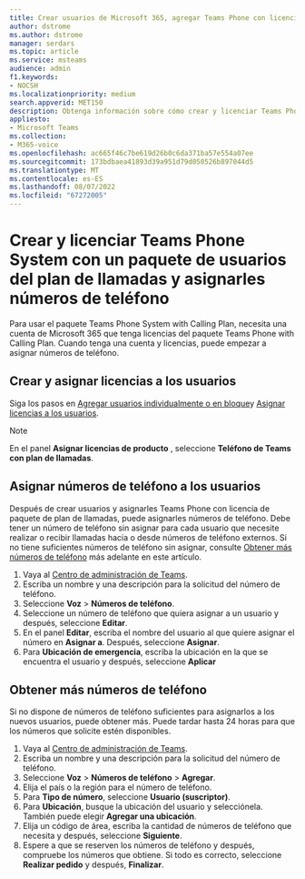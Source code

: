 ```yaml
---
title: Crear usuarios de Microsoft 365, agregar Teams Phone con licencias de paquetes del plan de llamadas y asignar números de teléfono
author: dstrome
ms.author: dstrome
manager: serdars
ms.topic: article
ms.service: msteams
audience: admin
f1.keywords:
- NOCSH
ms.localizationpriority: medium
search.appverid: MET150
description: Obtenga información sobre cómo crear y licenciar Teams Phone System con un paquete de usuarios del plan de llamadas y asignarles números de teléfono.
appliesto:
- Microsoft Teams
ms.collection:
- M365-voice
ms.openlocfilehash: ac665f46c7be619d26b0c6da371ba57e554a07ee
ms.sourcegitcommit: 173bdbaea41893d39a951d79d050526b897044d5
ms.translationtype: MT
ms.contentlocale: es-ES
ms.lasthandoff: 08/07/2022
ms.locfileid: "67272005"
---
```

# <a name="create-and-license-teams-phone-system-with-calling-plan-bundle-users-and-assign-them-phone-numbers"></a>Crear y licenciar Teams Phone System con un paquete de usuarios del plan de llamadas y asignarles números de teléfono

Para usar el paquete Teams Phone System with Calling Plan, necesita una cuenta de Microsoft 365 que tenga licencias del paquete Teams Phone with Calling Plan. Cuando tenga una cuenta y licencias, puede empezar a asignar números de teléfono.

## <a name="create-and-license-users"></a>Crear y asignar licencias a los usuarios

Siga los pasos en [Agregar usuarios individualmente o en bloque](/microsoft-365/admin/add-users/add-users)y [Asignar licencias a los usuarios](/microsoft-365/admin/manage/assign-licenses-to-users).

> [!NOTE]
> En el panel **Asignar licencias de producto** , seleccione **Teléfono de Teams con plan de llamadas**.

## <a name="assign-phone-numbers-to-users"></a>Asignar números de teléfono a los usuarios

Después de crear usuarios y asignarles Teams Phone con licencia de paquete de plan de llamadas, puede asignarles números de teléfono. Debe tener un número de teléfono sin asignar para cada usuario que necesite realizar o recibir llamadas hacia o desde números de teléfono externos. Si no tiene suficientes números de teléfono sin asignar, consulte [Obtener más números de teléfono](#get-more-phone-numbers) más adelante en este artículo.

1. Vaya al [Centro de administración de Teams](https://admin.teams.microsoft.com).
2. Escriba un nombre y una descripción para la solicitud del número de teléfono.
3. Seleccione **Voz** > **Números de teléfono**.
4. Seleccione un número de teléfono que quiera asignar a un usuario y después, seleccione **Editar**.
5. En el panel **Editar**, escriba el nombre del usuario al que quiere asignar el número en **Asignar a**. Después, seleccione **Asignar**.
6. Para **Ubicación de emergencia**, escriba la ubicación en la que se encuentra el usuario y después, seleccione **Aplicar**

## <a name="get-more-phone-numbers"></a>Obtener más números de teléfono

Si no dispone de números de teléfono suficientes para asignarlos a los nuevos usuarios, puede obtener más. Puede tardar hasta 24 horas para que los números que solicite estén disponibles.

1. Vaya al [Centro de administración de Teams](https://admin.teams.microsoft.com).
2. Escriba un nombre y una descripción para la solicitud del número de teléfono.
3. Seleccione **Voz** > **Números de teléfono** > **Agregar**.
4. Elija el país o la región para el número de teléfono.
5. Para **Tipo de número**, seleccione **Usuario (suscriptor)**.
6. Para **Ubicación**, busque la ubicación del usuario y selecciónela. También puede elegir **Agregar una ubicación**.
7. Elija un código de área, escriba la cantidad de números de teléfono que necesita y después, seleccione **Siguiente**.
8. Espere a que se reserven los números de teléfono y después, compruebe los números que obtiene. Si todo es correcto, seleccione **Realizar pedido** y después, **Finalizar**.
